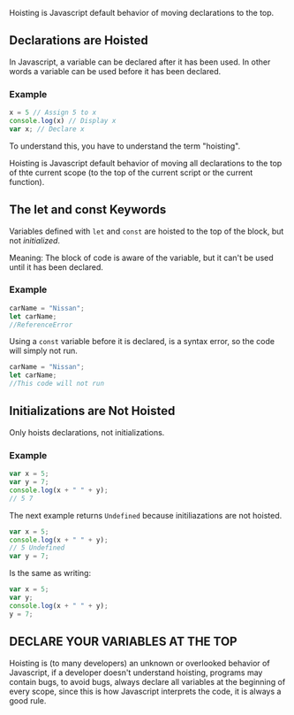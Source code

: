 Hoisting is Javascript default behavior of moving declarations to the top.

## Declarations are Hoisted

In Javascript, a variable can be declared after it has been used. In other words a variable can be used before it has been declared.

### Example 
```javascript
x = 5 // Assign 5 to x
console.log(x) // Display x
var x; // Declare x
```
To understand this, you have to understand the term "hoisting".

Hoisting is Javascript default behavior of moving all declarations to the top of thte current scope (to the top of the current script or the current function).

## The let and const Keywords

Variables defined with `let` and `const` are hoisted to the top of the block, but not _initialized_.

Meaning: The block of code is aware of the variable, but it can't be used until it has been declared.

### Example
```javascript
carName = "Nissan";
let carName;
//ReferenceError
```
Using a `const` variable before it is declared, is a syntax error, so the code will simply not run.
```javascript
carName = "Nissan";
let carName;
//This code will not run
```
## Initializations are Not Hoisted

Only hoists declarations, not initializations.

### Example
```javascript
var x = 5;
var y = 7;
console.log(x + " " + y);
// 5 7
```
The next example returns `Undefined` because initiliazations are not hoisted.
```javascript
var x = 5;
console.log(x + " " + y);
// 5 Undefined
var y = 7;
```
Is the same as writing:
```javascript
var x = 5;
var y;
console.log(x + " " + y);
y = 7;
```
## DECLARE YOUR VARIABLES AT THE TOP

Hoisting is (to many developers) an unknown or overlooked behavior of Javascript, if a developer doesn't understand hoisting, programs may contain bugs, to avoid bugs, always declare all variables at the beginning of every scope, since this is how Javascript interprets the code, it is always a good rule.